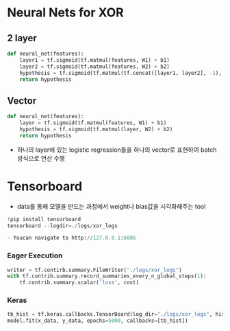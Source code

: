 # Neural Nets for XOR

## 2 layer
```py
def neural_net(features):
    layer1 = tf.sigmoid(tf.matmul(features, W1) + b1)
    layer2 = tf.sigmoid(tf.matmul(features, W2) + b2)
    hypothesis = tf.sigmoid(tf.matmul(tf.concat([layer1, layer2], -1), W3) + b3)
    return hypothesis
```
## Vector
```py
def neural_net(features):
    layer = tf.sigmoid(tf.matmul(features, W1) + b1)
    hypothesis = tf.sigmoid(tf.matmul(layer, W2) + b2)
    return hypothesis
```
- 하나의 layer에 있는 logistic regression들을 하나의 vector로 표현하여 batch 방식으로 연산 수행

# Tensorboard

- data를 통해 모델을 만드는 과정에서 weight나 bias값을 시각화해주는 tool

```py
!pip install tensorboard
tensorboard --logdir=./logs/xor_logs

- Youcan navigate to http://127.0.0.1:6006
```

### Eager Execution
```py
writer = tf.contirb.summary.FileWriter("./logs/xor_logs")
with tf.contrib.summary.record_summaries_every_n_global_steps(1):
    tf.contrib.summary.scalar('loss', cost)
```
### Keras
```py
tb_hist = tf.keras.callbacks.TensorBoard(log_dir="./logs/xor_logs", histogram_freq=0, write_graph=True, write_images=True)
model.fit(x_data, y_data, epochs=5000, callbacks=[tb_hist])
```